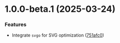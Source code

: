 # 1.0.0-beta.1 (2025-03-24)


### Features

* Integrate `svgo` for SVG optimization ([751afc0](https://github.com/marcmarine/energy-label/commit/751afc02f4b3805143bfc5ec0e57d7be2edeb0ee))
